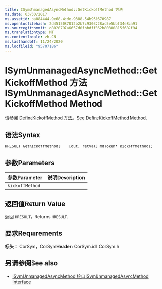 ```yaml
---
title: ISymUnmanagedAsyncMethod::GetKickoffMethod 方法
ms.date: 03/30/2017
ms.assetid: ba084444-9e68-4cde-9388-54b950670987
ms.openlocfilehash: 2d4515087812b2b7c9303228ac5e5bbf34e8aa91
ms.sourcegitcommit: d8020797a6657d0fbbdff362b80300815f682f94
ms.translationtype: MT
ms.contentlocale: zh-CN
ms.lasthandoff: 11/24/2020
ms.locfileid: "95707186"
---
```

# <a name="isymunmanagedasyncmethodgetkickoffmethod-method"></a><span data-ttu-id="eb3d8-102">ISymUnmanagedAsyncMethod::GetKickoffMethod 方法</span><span class="sxs-lookup"><span data-stu-id="eb3d8-102">ISymUnmanagedAsyncMethod::GetKickoffMethod Method</span></span>

<span data-ttu-id="eb3d8-103">请参阅 [DefineKickoffMethod 方法](isymunmanagedasyncmethodpropertieswriter-definekickoffmethod-method.md)。</span><span class="sxs-lookup"><span data-stu-id="eb3d8-103">See [DefineKickoffMethod Method](isymunmanagedasyncmethodpropertieswriter-definekickoffmethod-method.md).</span></span>  
  
## <a name="syntax"></a><span data-ttu-id="eb3d8-104">语法</span><span class="sxs-lookup"><span data-stu-id="eb3d8-104">Syntax</span></span>  
  
```idl  
HRESULT GetKickoffMethod(    [out, retval] mdToken* kickoffMethod);  
```  
  
## <a name="parameters"></a><span data-ttu-id="eb3d8-105">参数</span><span class="sxs-lookup"><span data-stu-id="eb3d8-105">Parameters</span></span>  
  
|<span data-ttu-id="eb3d8-106">参数</span><span class="sxs-lookup"><span data-stu-id="eb3d8-106">Parameter</span></span>|<span data-ttu-id="eb3d8-107">说明</span><span class="sxs-lookup"><span data-stu-id="eb3d8-107">Description</span></span>|  
|---------------|-----------------|  
|`kickoffMethod`||  
  
## <a name="return-value"></a><span data-ttu-id="eb3d8-108">返回值</span><span class="sxs-lookup"><span data-stu-id="eb3d8-108">Return Value</span></span>  

 <span data-ttu-id="eb3d8-109">返回 `HRESULT`。</span><span class="sxs-lookup"><span data-stu-id="eb3d8-109">Returns `HRESULT`.</span></span>  
  
## <a name="requirements"></a><span data-ttu-id="eb3d8-110">要求</span><span class="sxs-lookup"><span data-stu-id="eb3d8-110">Requirements</span></span>  

 <span data-ttu-id="eb3d8-111">**标头：** CorSym，CorSym</span><span class="sxs-lookup"><span data-stu-id="eb3d8-111">**Header:** CorSym.idl, CorSym.h</span></span>  
  
## <a name="see-also"></a><span data-ttu-id="eb3d8-112">另请参阅</span><span class="sxs-lookup"><span data-stu-id="eb3d8-112">See also</span></span>

- [<span data-ttu-id="eb3d8-113">ISymUnmanagedAsyncMethod 接口</span><span class="sxs-lookup"><span data-stu-id="eb3d8-113">ISymUnmanagedAsyncMethod Interface</span></span>](isymunmanagedasyncmethod-interface.md)
